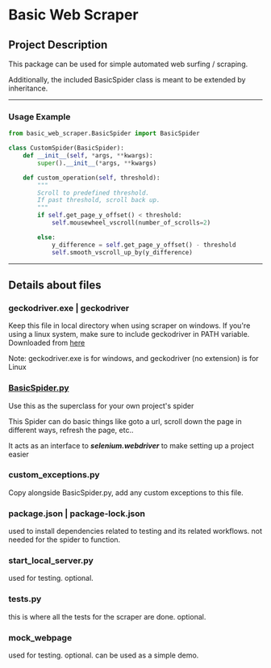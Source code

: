 # Basic Web Scraper

## Project Description
This package can be used for simple automated web surfing / scraping.

Additionally, the included BasicSpider class is meant to be extended by inheritance.

---

### Usage Example
```python
from basic_web_scraper.BasicSpider import BasicSpider

class CustomSpider(BasicSpider):
    def __init__(self, *args, **kwargs):
        super().__init__(*args, **kwargs)

    def custom_operation(self, threshold):
        """
        Scroll to predefined threshold.
        If past threshold, scroll back up.
        """
        if self.get_page_y_offset() < threshold:
            self.mousewheel_vscroll(number_of_scrolls=2)

        else:
            y_difference = self.get_page_y_offset() - threshold
            self.smooth_vscroll_up_by(y_difference)


```

---

## Details about files

### __geckodriver.exe | geckodriver__

Keep this file in local directory when using scraper on windows. If you're using a linux system, make sure to include geckodriver in PATH variable. Downloaded from [here](https://github.com/mozilla/geckodriver/releases)

Note: geckodriver.exe is for windows, and geckodriver (no extension) is for Linux

### [__BasicSpider.py__](https://github.com/aziznal/basic-web-scraper/blob/master/BasicSpider.py)

Use this as the superclass for your own project's spider

This Spider can do basic things like goto a url, scroll down the page in different ways, refresh the page, etc..

It acts as an interface to _**selenium.webdriver**_ to make setting up a project easier

### __custom_exceptions.py__

Copy alongside BasicSpider.py, add any custom exceptions to this file.

### __package.json__ | package-lock.json
used to install dependencies related to testing and its related workflows. not needed for the spider to function.

### __start_local_server.py__
used for testing. optional.

### __tests.py__
this is where all the tests for the scraper are done. optional.

### __mock_webpage__
used for testing. optional. can be used as a simple demo.
